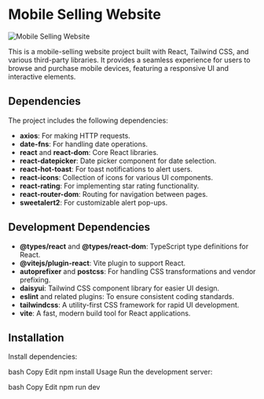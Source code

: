 # Mobile Selling Website

<img src="https://i.ibb.co/DPQ75Kz9/Screenshot-2025-02-05-183158.png" alt="Mobile Selling Website" />


This is a mobile-selling website project built with React, Tailwind CSS, and various third-party libraries. It provides a seamless experience for users to browse and purchase mobile devices, featuring a responsive UI and interactive elements.

## Dependencies

The project includes the following dependencies:

- **axios**: For making HTTP requests.
- **date-fns**: For handling date operations.
- **react** and **react-dom**: Core React libraries.
- **react-datepicker**: Date picker component for date selection.
- **react-hot-toast**: For toast notifications to alert users.
- **react-icons**: Collection of icons for various UI components.
- **react-rating**: For implementing star rating functionality.
- **react-router-dom**: Routing for navigation between pages.
- **sweetalert2**: For customizable alert pop-ups.

## Development Dependencies

- **@types/react** and **@types/react-dom**: TypeScript type definitions for React.
- **@vitejs/plugin-react**: Vite plugin to support React.
- **autoprefixer** and **postcss**: For handling CSS transformations and vendor prefixing.
- **daisyui**: Tailwind CSS component library for easier UI design.
- **eslint** and related plugins: To ensure consistent coding standards.
- **tailwindcss**: A utility-first CSS framework for rapid UI development.
- **vite**: A fast, modern build tool for React applications.

## Installation





Install dependencies:

bash
Copy
Edit
npm install
Usage
Run the development server:

bash
Copy
Edit
npm run dev
